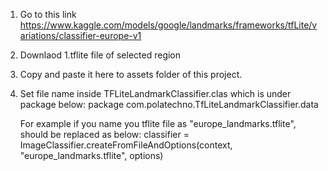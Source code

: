 1. Go to this link
https://www.kaggle.com/models/google/landmarks/frameworks/tfLite/variations/classifier-europe-v1

2. Downlaod 1.tflite file of selected region

3. Copy and paste it here to assets folder of this project.

4. Set file name inside TFLiteLandmarkClassifier.clas which is under package below:
package com.polatechno.TfLiteLandmarkClassifier.data

    For example if you name you tflite file as "europe_landmarks.tflite", should be replaced as below:
    classifier = ImageClassifier.createFromFileAndOptions(context, "europe_landmarks.tflite", options)
